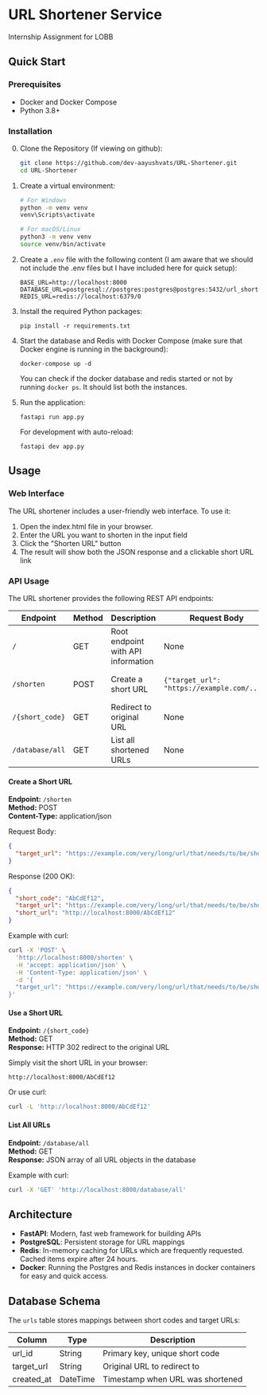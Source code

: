 # URL Shortener Service

Internship Assignment for LOBB

## Quick Start

### Prerequisites

- Docker and Docker Compose
- Python 3.8+

### Installation

0. Clone the Repository (If viewing on github):
   ```bash
   git clone https://github.com/dev-aayushvats/URL-Shortener.git
   cd URL-Shortener
   ```

1. Create a virtual environment:
   ```bash   
   # For Windows
   python -m venv venv
   venv\Scripts\activate
   
   # For macOS/Linux
   python3 -m venv venv
   source venv/bin/activate
   ```

2. Create a `.env` file with the following content (I am aware that we should not include the .env files but I have included here for quick setup):
   ```
   BASE_URL=http://localhost:8000
   DATABASE_URL=postgresql://postgres:postgres@postgres:5432/url_shortener
   REDIS_URL=redis://localhost:6379/0
   ```

3. Install the required Python packages:
   ```
   pip install -r requirements.txt
   ```

4. Start the database and Redis with Docker Compose (make sure that Docker engine is running in the background):
   ```
   docker-compose up -d
   ```
   You can check if the docker database and redis started or not by running ``` docker ps ```. It should list both the instances.

5. Run the application:
   ```
   fastapi run app.py
   ```

   For development with auto-reload:
   ```
   fastapi dev app.py
   ```

## Usage

### Web Interface

The URL shortener includes a user-friendly web interface. To use it:

1. Open the index.html file in your browser.
2. Enter the URL you want to shorten in the input field
3. Click the "Shorten URL" button
4. The result will show both the JSON response and a clickable short URL link

### API Usage

The URL shortener provides the following REST API endpoints:

| Endpoint | Method | Description | Request Body | Response |
|----------|--------|-------------|--------------|----------|
| `/` | GET | Root endpoint with API information | None | `{"message": "URL Shortener Assignment..."}` |
| `/shorten` | POST | Create a short URL | `{"target_url": "https://example.com/..."}` | JSON with short code and URL |
| `/{short_code}` | GET | Redirect to original URL | None | HTTP redirect to target URL |
| `/database/all` | GET | List all shortened URLs | None | Array of URL objects |

#### Create a Short URL

**Endpoint:** `/shorten`  
**Method:** POST  
**Content-Type:** application/json

Request Body:
```json
{
  "target_url": "https://example.com/very/long/url/that/needs/to/be/shortened"
}
```

Response (200 OK):
```json
{
  "short_code": "AbCdEf12",
  "target_url": "https://example.com/very/long/url/that/needs/to/be/shortened",
  "short_url": "http://localhost:8000/AbCdEf12"
}
```

Example with curl:
```bash
curl -X 'POST' \
  'http://localhost:8000/shorten' \
  -H 'accept: application/json' \
  -H 'Content-Type: application/json' \
  -d '{
  "target_url": "https://example.com/very/long/url/that/needs/to/be/shortened"
}'
```

#### Use a Short URL

**Endpoint:** `/{short_code}`  
**Method:** GET  
**Response:** HTTP 302 redirect to the original URL

Simply visit the short URL in your browser:
```
http://localhost:8000/AbCdEf12
```

Or use curl:
```bash
curl -L 'http://localhost:8000/AbCdEf12'
```

#### List All URLs

**Endpoint:** `/database/all`  
**Method:** GET  
**Response:** JSON array of all URL objects in the database

Example with curl:
```bash
curl -X 'GET' 'http://localhost:8000/database/all'
```

## Architecture

- **FastAPI**: Modern, fast web framework for building APIs
- **PostgreSQL**: Persistent storage for URL mappings
- **Redis**: In-memory caching for URLs which are frequently requested. Cached items expire after 24 hours.
- **Docker**: Running the Postgres and Redis instances in docker containers for easy and quick access.

## Database Schema

The `urls` table stores mappings between short codes and target URLs:

| Column      | Type      | Description                       |
|-------------|-----------|-----------------------------------|
| url_id      | String    | Primary key, unique short code    |
| target_url  | String    | Original URL to redirect to       |
| created_at  | DateTime  | Timestamp when URL was shortened  |
